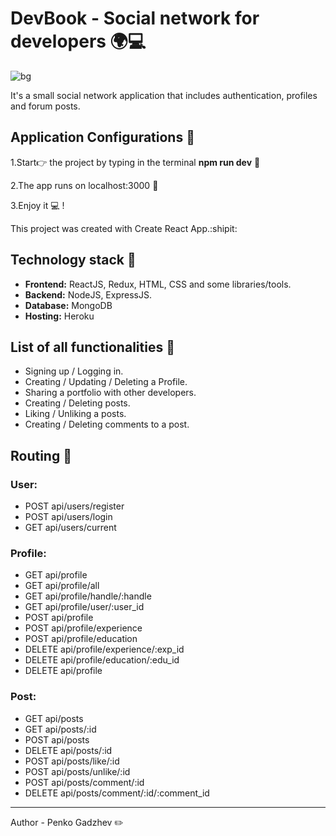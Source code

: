 # DevBook - Social network for developers  🌍💻
![bg](./client/src/img/devbook.jpg)

It's a small social network application that includes authentication, profiles and forum posts.

## Application Configurations  📑 

1.Start👉 the project by typing in the terminal **npm run dev** 🤘

2.The app runs on localhost:3000 🚀

3.Enjoy it  💻 !


This project was created with Create React App.:shipit:



## Technology stack  🔧

- **Frontend:** ReactJS, Redux, HTML, CSS and some libraries/tools.
- **Backend:** NodeJS, ExpressJS.
- **Database:** MongoDB
- **Hosting:** Heroku


## List of all functionalities 🎯
- Signing up / Logging in.
- Creating / Updating / Deleting a Profile.
- Sharing a portfolio with other developers.
- Creating / Deleting posts.
- Liking / Unliking a posts.
- Creating / Deleting comments to a post.


## Routing 🔄 
### User:

- POST api/users/register
- POST api/users/login
- GET api/users/current

### Profile:

- GET api/profile
- GET api/profile/all
- GET api/profile/handle/:handle
- GET api/profile/user/:user_id
- POST api/profile
- POST api/profile/experience
- POST api/profile/education
- DELETE api/profile/experience/:exp_id
- DELETE api/profile/education/:edu_id
- DELETE api/profile

### Post:

- GET api/posts
- GET api/posts/:id
- POST api/posts
- DELETE api/posts/:id
- POST api/posts/like/:id
- POST api/posts/unlike/:id
- POST api/posts/comment/:id
- DELETE api/posts/comment/:id/:comment_id


<hr> 
Author - Penko Gadzhev ✏️ 




